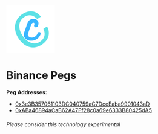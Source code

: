 ![CCSLOGO](https://raw.githubusercontent.com/CloutContracts/cloutcontracts.github.io/main/assets/images/c-128x128.png)
# Binance Pegs

**Peg Addresses:**
- [0x3e3B357061103DC040759aC7DceEaba9901043aD](https://bscscan.com/address/0x3e3b357061103dc040759ac7dceeaba9901043ad)
- [0xABa46894aCaB62A47Ff28c0a69e6333B80425dA5](https://bscscan.com/address/0xaba46894acab62a47ff28c0a69e6333b80425da5)


###### Please consider this technology experimental
